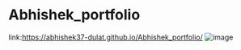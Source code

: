 # Abhishek_portfolio
link:https://abhishek37-dulat.github.io/Abhishek_portfolio/
![image](https://user-images.githubusercontent.com/63417558/169737705-2d514b29-5153-4e0d-b637-050e07059d66.png)
